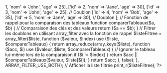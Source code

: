 <?php

// Exemple de liste de tableaux associatifs
$liste = [
    ['id' => 1, 'nom' => 'John', 'age' => 25],
    ['id' => 2, 'nom' => 'Jane', 'age' => 30],
    ['id' => 3, 'nom' => 'John', 'age' => 25], // Doublon
    ['id' => 4, 'nom' => 'Bob', 'age' => 35],
    ['id' => 5, 'nom' => 'Jane', 'age' => 30], // Doublon
];

// Fonction de rappel pour la comparaison des tableaux
function comparerTableaux($a, $b) {
    // Comparaison des clés et des valeurs
    return ($a == $b);
}

// Filtrer les doublons en utilisant array_filter avec la fonction de rappel
$listeFiltree = array_filter($liste, function ($valeur, $index) use ($liste, $comparerTableaux) {
    return array_reduce(array_keys($liste), function ($acc, $i) use ($valeur, $liste, $comparerTableaux) {
        // Ignorer le tableau lui-même lors de la comparaison
        if ($i != $index) {
            return $acc || $comparerTableaux($valeur, $liste[$i]);
        }
        return $acc;
    }, false);
}, ARRAY_FILTER_USE_BOTH);

// Afficher la liste filtrée
print_r($listeFiltree);

?>
